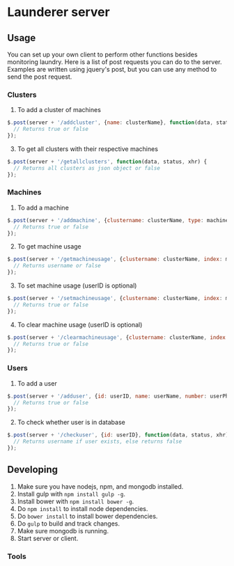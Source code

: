# Launderer server

## Usage

You can set up your own client to perform other functions besides monitoring laundry. Here is a list of post requests you can do to the server. Examples are written using jquery's post, but you can use any method to send the post request.

### Clusters
1. To add a cluster of machines
```javascript
$.post(server + '/addcluster', {name: clusterName}, function(data, status, xhr) {
  // Returns true or false
});
```
3. To get all clusters with their respective machines
```javascript
$.post(server + '/getallclusters', function(data, status, xhr) {
  // Returns all clusters as json object or false
});
```

### Machines
1. To add a machine
```javascript
$.post(server + '/addmachine', {clustername: clusterName, type: machineType, timeout: machineTimeout}, function(data, status, xhr) {
  // Returns true or false
});
```
2. To get machine usage
```javascript
$.post(server + '/getmachineusage', {clustername: clusterName, index: machineIndex}, function(data, status, xhr) {
  // Returns username or false
});
```

3. To set machine usage (userID is optional)
```javascript
$.post(server + '/setmachineusage', {clustername: clusterName, index: machineIndex, userid: userID}, function(data, status, xhr) {
  // Returns true or false
});
```
4. To clear machine usage (userID is optional)
```javascript
$.post(server + '/clearmachineusage', {clustername: clusterName, index: machineIndex, userid: userID}, function(data, status, xhr) {
  // Returns true or false
});
```

### Users
1. To add a user
```javascript
$.post(server + '/adduser', {id: userID, name: userName, number: userPhoneNumber}, function(data, status, xhr) {
  // Returns true or false
});
```

2. To check whether user is in database
```javascript
$.post(server + '/checkuser', {id: userID}, function(data, status, xhr) {
  // Returns username if user exists, else returns false
});
```

## Developing

1. Make sure you have nodejs, npm, and mongodb installed.
2. Install gulp with `npm install gulp -g`.
3. Install bower with `npm install bower -g`.
4. Do `npm install` to install node dependencies.
5. Do `bower install` to install bower dependencies.
6. Do `gulp` to build and track changes.
7. Make sure mongodb is running.
8. Start server or client.

### Tools